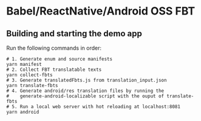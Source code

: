 # Babel/ReactNative/Android OSS FBT

## Building and starting the demo app

Run the following commands in order:

```
# 1. Generate enum and source manifests
yarn manifest
# 2. Collect FBT translatable texts
yarn collect-fbts
# 3. Generate translatedFbts.js from translation_input.json
yarn translate-fbts
# 4. Generate android/res translation files by running the
#    generate-android-localizable script with the ouput of translate-fbts
# 5. Run a local web server with hot reloading at localhost:8081
yarn android
```
